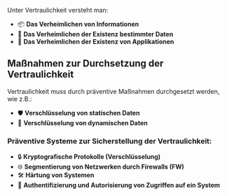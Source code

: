 Unter Vertraulichkeit versteht man:
- 📦 **Das Verheimlichen von Informationen**
- 📄 **Das Verheimlichen der Existenz bestimmter Daten**
- 📱 **Das Verheimlichen der Existenz von Applikationen**

## Maßnahmen zur Durchsetzung der Vertraulichkeit

Vertraulichkeit muss durch präventive Maßnahmen durchgesetzt werden, wie z.B.:
- 🛡️ **Verschlüsselung von statischen Daten**
- 🔐 **Verschlüsselung von dynamischen Daten**

### Präventive Systeme zur Sicherstellung der Vertraulichkeit:

- 🔒 **Kryptografische Protokolle (Verschlüsselung)**
- 🌐 **Segmentierung von Netzwerken durch Firewalls (FW)**
- 🛠️ **Härtung von Systemen**
- 👥 **Authentifizierung und Autorisierung von Zugriffen auf ein System**
